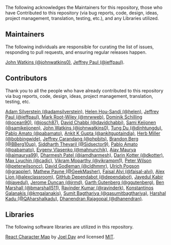 The following acknowledges the Maintainers for this repository, those who have Contributed to this repository (via bug reports, code, design, ideas, project management, translation, testing, etc.), and any Libraries utilized.

## Maintainers

The following individuals are responsible for curating the list of issues, responding to pull requests, and ensuring regular releases happen.

[John Watkins (@johnwatkins0)](https://github.com/johnwatkins0), [Jeffrey Paul (@jeffpaul)](https://github.com/jeffpaul).

## Contributors

Thank you to all the people who have already contributed to this repository via bug reports, code, design, ideas, project management, translation, testing, etc.

[Adam Silverstein (@adamsilverstein)](https://github.com/adamsilverstein), [Helen Hou-Sandi (@helen)](https://github.com/helen), [Jeffrey Paul (@jeffpaul)](https://github.com/jeffpaul), [Mark Root-Wiley (@mrwweb)](https://github.com/mrwweb), [Dominik Schilling (@ocean90)](https://github.com/ocean90), [</Aljoscha> (@josch87)](https://github.com/josch87), [David Chabbi (@davidchabbi)](https://profiles.wordpress.org/davidchabbi/), [Sami Keijonen (@samikeijonen)](https://github.com/samikeijonen), [John Watkins (@johnwatkins0)](https://github.com/johnwatkins0), [Tung Du (@dinhtungdu)](https://github.com/dinhtungdu), [Pablo Amato (@pabamato)](https://github.com/pabamato), [Ankit K Gupta (@ankitguptaindia)](https://github.com/ankitguptaindia), [Herb Miller (@bobbingwide)](https://github.com/bobbingwide), [Jeffrey Carandang (@phpbits)](https://github.com/phpbits), [Brandon Berg (@BBerg10up)](https://github.com/BBerg10up), [Siddharth Thevaril (@Sidsector9)](https://github.com/Sidsector9), [Pablo Amato (@pabamato)](https://github.com/pabamato), [Evgeny Vlasenko (@mahnunchik)](https://github.com/mahnunchik), [Ajay Maurya (@ajmaurya99)](https://github.com/ajmaurya99), [Dharmesh Patel (@iamdharmesh)](https://github.com/iamdharmesh), [Darin Kotter (@dkotter)](https://github.com/dkotter), [Max Lyuchin (@cadic)](https://github.com/cadic), [Vikram Moparthy (@vikrampm1)](https://github.com/vikrampm1), [Peter Wilson (@peterwilsoncc)](https://github.com/peterwilsoncc), [David Godleman (@cldhmmr)](https://github.com/cldhmmr), [Ulrich Pogson (@grappler)](https://github.com/grappler), [Mathew Payne (@GeekMasher)](https://github.com/GeekMasher), [Faisal Alvi (@faisal-alvi)](https://github.com/faisal-alvi), [Alex Lion (@alexclassroom)](https://github.com/alexclassroom), [GitHub Dependabot (@dependabot)](https://github.com/apps/dependabot), [Jayedul Kabir (@jayedul)](https://github.com/jayedul), [Jerome Duncan (@jrmd)](https://github.com/jrmd), [Garth Gutenberg (@ggutenberg)](https://github.com/ggutenberg), [Ben Marshall (@bmarshall511)](https://github.com/bmarshall511), [Ravinder Kumar (@ravinderk)](https://github.com/ravinderk), [Konstantinos Galanakis (@kmgalanakis)](https://github.com/kmgalanakis), [Sumit Bagthariya (@qasumitbagthariya)](https://github.com/qasumitbagthariya), [Harshal Kadu (@QAharshalkadu)](https://github.com/QAharshalkadu), [Dhanendran Rajagopal (@dhanendran)](https://github.com/dhanendran).

## Libraries

The following software libraries are utilized in this repository.

[React Character Map](https://github.com/Dayjo/react-character-map) by [Joel Day](https://github.com/Dayjo) and licensed [MIT](https://github.com/Dayjo/react-character-map/blob/3f9900d940502acc72913e2b7a73cb3f805e4155/package.json#L8).

